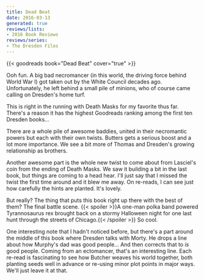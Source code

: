 ```yaml
---
title: Dead Beat
date: 2016-03-13
generated: true
reviews/lists:
- 2016 Book Reviews
reviews/series:
- The Dresden Files
---
```

{{< goodreads book="Dead Beat" cover="true" >}}

Ooh fun. A big bad necromancer (in this world, the driving force behind World War I) got taken out by the White Council decades ago. Unfortunately, he left behind a small pile of minions, who of course came calling on Dresden's home turf.  

This is right in the running with Death Masks for my favorite thus far. There's a reason it has the highest Goodreads ranking among the first ten Dresden books...  

<!--more-->

There are a whole pile of awesome baddies, united in their necromantic powers but each with their own twists. Butters gets a serious boost and a lot more importance. We see a bit more of Thomas and Dresden's growing relationship as brothers.  

Another awesome part is the whole new twist to come about from Lasciel's coin from the ending of Death Masks. We saw it building a bit in the last book, but things are coming to a head hear. I'll just say that I missed the twist the first time around and it blew me away. On re-reads, I can see just how carefully the hints are planted. It's lovely.  

But really? The thing that puts this book right up there with the best of them? The final battle scene.  {{< spoiler >}}A one-man polka band powered Tyrannosaurus rex brought back on a stormy Halloween night for one last hunt through the streets of Chicago.{{< /spoiler >}}  So cool.  

One interesting note that I hadn't noticed before, but there's a part around the middle of this book where Dresden talks with Morty. He drops a line about how Murphy's dad was good people... And then corrects that to _is_ good people. Coming from an ectomancer, that's an interesting line. Each re-read is fascinating to see how Butcher weaves his world together, both planting seeds well in advance or re-using minor plot points in major ways. We'll just leave it at that.



